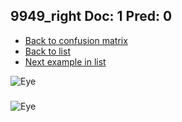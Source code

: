 ## 9949_right Doc: 1 Pred: 0
- [Back to confusion matrix](https://github.com/juliandewit/kaggle_retinopathy/blob/master/matrix.md)
- [Back to list](https://github.com/juliandewit/kaggle_retinopathy/blob/master/lists/10/list.md)
- [Next example in list](https://github.com/juliandewit/kaggle_retinopathy/blob/master/lists/10/99/9975_right.md)

![Eye](https://retinopaty.blob.core.windows.net/size1024/9949_right_1.jpeg)

### 

![Eye]()
